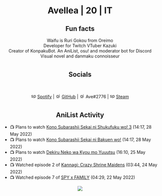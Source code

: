 <h1 align="center">
Avellea | 20 | IT
</h1>



<h2 align="center">
Fun facts
</h2>

<p align="center">
Waifu is Ruri Gokou from Oreimo<br>
Developer for Twitch VTuber Kazuki<br>
Creator of KonpakuBot. An AniList, osu! and moderator bot for Discord<br>
Visual novel and danmaku connoisseur
</p>

<h1>
<h2 align="center">Socials</h2>
<br>
<p align="center">
<img src="https://open.scdn.co/cdn/images/favicon.5cb2bd30.ico" alt="spotify logo" width="16"> <a href="https://open.spotify.com/user/2r8tkjt7qlh7uo7k06z43t63a">Spotify</a> | <img src="https://github.com/fluidicon.png" alt="github logo" width="16"> <a href="https://github.com/Avellea">GitHub</a> | <img src="https://i.imgur.com/ywxedYu.png" alt="github logo" width="16"> Ave#2776 | <img src="https://store.steampowered.com/favicon.ico" alt="spotify logo" width="16"> <a href="https://steamcommunity.com/id/Avellea/">Steam</a>
</p>
<h1>

<h2 align="center">AniList Activity</h2>

<!-- ANILIST_ACTIVITY:start -->

-   📺 Plans to watch [Kono Subarashii Sekai ni Shukufuku wo! 3](https://anilist.co/anime/136804) (14:17, 28 May 2022)
-   📺 Plans to watch [Kono Subarashii Sekai ni Bakuen wo!](https://anilist.co/anime/150075) (14:17, 28 May 2022)
-   📺 Plans to watch [Dekiru Neko wa Kyou mo Yuuutsu](https://anilist.co/anime/149883) (16:10, 25 May 2022)
-   📺 Watched episode 2 of [Kannagi: Crazy Shrine Maidens](https://anilist.co/anime/3958) (03:44, 24 May 2022)
-   📺 Watched episode 7 of [SPY x FAMILY](https://anilist.co/anime/140960) (04:29, 22 May 2022)

<!-- ANILIST_ACTIVITY:end -->


<!-- ---
  
<p align="center">
<img src="https://count.getloli.com/get/@avellea?theme=gelbooru" alt=":name" />
<p>
  
--- -->



<p align="center">
<img src="https://i.pinimg.com/originals/5f/95/04/5f9504eb5a7d27ec7a6121b9e9aa48b3.gif">
<p>
